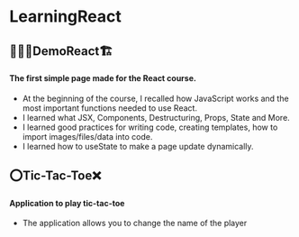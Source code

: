 # LearningReact
## 👷🏻‍♂️DemoReact🏗️
#### The first simple page made for the React course.
* At the beginning of the course, I recalled how JavaScript works and the most important functions needed to use React.
* I learned what JSX, Components, Destructuring, Props, State and More.
* I learned good practices for writing code, creating templates, how to import images/files/data into code.
* I learned how to useState to make a page update dynamically.
## ⭕Tic-Tac-Toe❌
#### Application to play tic-tac-toe
* The application allows you to change the name of the player
